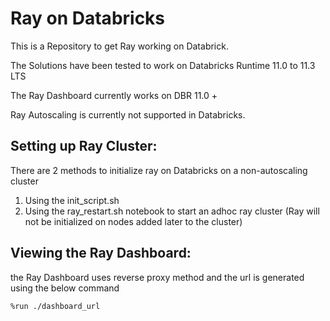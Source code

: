 # Ray on Databricks 
This is a Repository to get Ray working on Databrick.

The Solutions have been tested to work on Databricks Runtime 11.0 to 11.3 LTS

The Ray Dashboard currently works on DBR 11.0 +

Ray Autoscaling is currently not supported in Databricks.

## Setting up Ray Cluster:

There are 2 methods to initialize ray on Databricks on a non-autoscaling cluster

1. Using the init_script.sh 
2. Using the ray_restart.sh notebook to start an adhoc ray cluster (Ray will not be initialized on nodes added later to the cluster)


## Viewing the Ray Dashboard:

the Ray Dashboard  uses reverse proxy method and the url is generated using the below command
```
%run ./dashboard_url
```